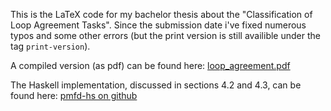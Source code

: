 This is the LaTeX code for my bachelor thesis about the "Classification of
Loop Agreement Tasks". Since the submission date i've fixed numerous typos
and some other errors (but the print version is still availible under the
tag `print-version`).

A compiled version (as pdf) can be found here: [loop_agreement.pdf](http://homepages.uni-regensburg.de/~prj05723/_ba/loop_agreement.pdf)

The Haskell implementation, discussed in sections 4.2 and 4.3, can be found here: [pmfd-hs on github](https://github.com/J0J0/pmfd-hs)

